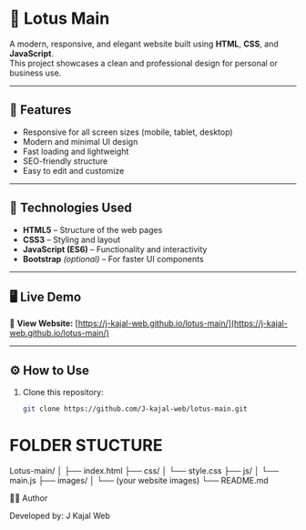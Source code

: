 ﻿

# 🪷 Lotus Main

A modern, responsive, and elegant website built using **HTML**, **CSS**, and **JavaScript**.  
This project showcases a clean and professional design for personal or business use.

---

## 🚀 Features

- Responsive for all screen sizes (mobile, tablet, desktop)
- Modern and minimal UI design
- Fast loading and lightweight
- SEO-friendly structure
- Easy to edit and customize

---

## 🧩 Technologies Used

- **HTML5** – Structure of the web pages  
- **CSS3** – Styling and layout  
- **JavaScript (ES6)** – Functionality and interactivity  
- **Bootstrap** *(optional)* – For faster UI components  

---

## 🖥️ Live Demo

🔗 **View Website:** [https://j-kajal-web.github.io/lotus-main/](https://j-kajal-web.github.io/lotus-main/)

---

## ⚙️ How to Use

1. Clone this repository:
   ```bash
   git clone https://github.com/J-kajal-web/lotus-main.git

# FOLDER STUCTURE
Lotus-main/
│
├── index.html
├── css/
│   └── style.css
├── js/
│   └── main.js
├── images/
│   └── (your website images)
└── README.md

👩‍💻 Author

Developed by: J Kajal Web

